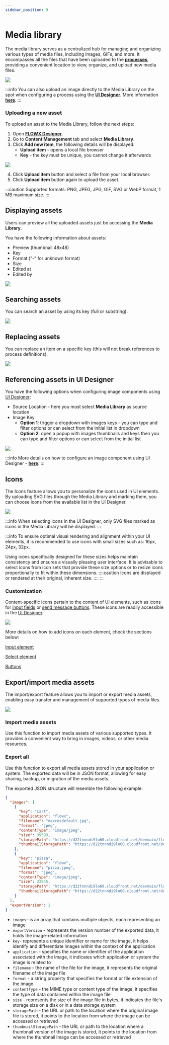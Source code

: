 ```yaml
---
sidebar_position: 9
---
```


# Media library

The media library serves as a centralized hub for managing and organizing various types of media files, including images, GIFs, and more. It encompasses all the files that have been uploaded to the [**processes**](../../../../terms/flowx-process-definition), providing a convenient location to view, organize, and upload new media files.

![](../../../../../../release-notes/img/media_library.gif)

:::info
You can also upload an image directly to the Media Library on the spot when configuring a process using the [**UI Designer**](../../../../building-blocks/ui-designer). More information [**here**](../../../../building-blocks/ui-designer/ui-component-types/image#media-library).
:::

### Uploading a new asset

To upload an asset to the Media Library, follow the next steps:

1. Open [**FLOWX Designer**](../../../../terms/flowx-ai-designer).
2. Go to **Content Management** tab and select **Media Library**.
3. Click **Add new item**, the following details will be displayed:
    * **Upload item** - opens a local file browser
    * **Key** - the key must be unique, you cannot change it afterwards

![](../../../../building-blocks/ui-designer/img/media_library_add_new.png)

4. Click **Upload item** button and select a file from your local browser.
5. Click **Upload item** button again to upload the asset.

:::caution
Supported formats: PNG, JPEG, JPG, GIF, SVG or WebP format, 1 MB maximum size.
:::

## Displaying assets

Users can preview all the uploaded assets just be accessing the **Media Library**.

You have the following information about assets:

* Preview (thumbnail 48x48)
* Key
* Format ("-" for unknown format)
* Size
* Edited at 
* Edited by

![](../../../img/media_library_preview.png)

## Searching assets

You can search an asset by using its key (full or substring).

![](../../../img/search_asset.png)

## Replacing assets

You can replace an item on a specific key (this will not break references to process definitions).

![](../../../img/replace_asset.gif)

## Referencing assets in UI Designer

You have the following options when configuring image components using [UI Designer](../../../../building-blocks/ui-designer):

* Source Location - here you must select **Media Library** as source location 
* Image Key  
    * **Option 1**: trigger a dropdown with images keys - you can type and filter options or can select from the initial list in dropdown 
    * **Option 2**: open a popup with images thumbnails and keys then you can type and filter options or can select from the initial list

![](../../../img/media_library_options.png)

:::info
More details on how to configure an image component using UI Designer - [**here**](../../../../building-blocks/ui-designer/ui-component-types/image).
:::

## Icons

The Icons feature allows you to personalize the icons used in UI elements. By uploading SVG files through the Media Library and marking them, you can choose icons from the available list in the UI Designer.

![](../../../img/icons.png)

:::info
When selecting icons in the UI Designer, only SVG files marked as icons in the Media Library will be displayed.
:::

:::info
To ensure optimal visual rendering and alignment within your UI elements, it is recommended to use icons with small sizes such as: 16px, 24px, 32px.

Using icons specifically designed for these sizes helps maintain consistency and ensures a visually pleasing user interface. It is advisable to select icons from icon sets that provide these size options or to resize icons proportionally to fit within these dimensions.
::::caution
Icons are displayed or rendered at their original, inherent size.
::::
:::

### Customization

Content-specific icons pertain to the content of UI elements, such as icons for [input fields](../../../../building-blocks/ui-designer/ui-component-types/form-elements/input-form-field.md) or [send message buttons](../../../../building-blocks/ui-designer/ui-component-types/buttons.md). These icons are readily accessible in the [UI Designer](../../../../building-blocks/ui-designer/ui-designer.md).

![](../../../img/icon_add_ui.gif)

More details on how to add icons on each element, check the sections below:

[Input element](../../../../building-blocks/ui-designer/ui-component-types/form-elements/input-form-field.md#icons)

[Select element](../../../../building-blocks/ui-designer/ui-component-types/form-elements/select-form-field.md#icons)

[Buttons](../../../../building-blocks/ui-designer/ui-component-types/buttons.md#icons)


## Export/import media assets

The import/export feature allows you to import or export media assets, enabling easy transfer and management of supported types of media files.

![](../../../img/media_library_export.png)

### Import media assets

Use this function to import media assets of various supported types. It provides a convenient way to bring in images, videos, or other media resources.

### Export all

Use this function to export all media assets stored in your application or system. The exported data will be in JSON format, allowing for easy sharing, backup, or migration of the media assets.

The exported JSON structure will resemble the following example:

```json
{
  "images": [
    {
      "key": "cart",
      "application": "flowx",
      "filename": "maxresdefault.jpg",
      "format": "jpeg",
      "contentType": "image/jpeg",
      "size": 39593,
      "storagePath": "https://d22tnnndi9lo60.cloudfront.net/devmain/flowx/cart/1681982352417_maxresdefault.jpg",
      "thumbnailStoragePath": "https://d22tnnndi9lo60.cloudfront.net/devmain/flowx/cart/1681982352417_thumbnail_maxresdefault.jpg"
    },
    {
      "key": "pizza",
      "application": "flowx",
      "filename": "pizza.jpeg",
      "format": "jpeg",
      "contentType": "image/jpeg",
      "size": 22845,
      "storagePath": "https://d22tnnndi9lo60.cloudfront.net/devmain/flowx/pizza/1681982352165_pizza.jpeg",
      "thumbnailStoragePath": "https://d22tnnndi9lo60.cloudfront.net/devmain/flowx/pizza/1681982352165_thumbnail_pizza.jpeg"
    }
  ],
  "exportVersion": 1
}
```

* `images`- is an array that contains multiple objects, each representing an image
* `exportVersion` - represents the version number of the exported data, it holds the image-related information
* `key`- represents a unique identifier or name for the image, it helps identify and differentiate images within the context of the application
* `application` - specifies the name or identifier of the application associated with the image, it indicates which application or system the image is related to
* `filename` - the name of the file for the image, it represents the original filename of the image file
* `format` - a string property that specifies the format or file extension of the image
* `contentType` - the MIME type or content type of the image, it specifies the type of data contained within the image file
* `size` - represents the size of the image file in bytes, it indicates the file's storage size on a disk or in a data storage system
* `storagePath` - the URL or path to the location where the original image file is stored, it points to the location from where the image can be accessed or retrieved
* `thumbnailStoragePath` - the URL or path to the location where a thumbnail version of the image is stored, it points to the location from where the thumbnail image can be accessed or retrieved
